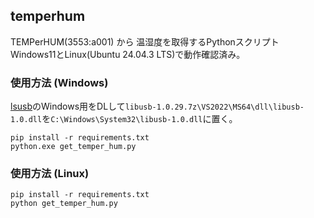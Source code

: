 ## temperhum
TEMPerHUM(3553:a001) から 温湿度を取得するPythonスクリプト  
Windows11とLinux(Ubuntu 24.04.3 LTS)で動作確認済み。

### 使用方法 (Windows)
[lsusb](https://libusb.info)のWindows用をDLして`libusb-1.0.29.7z\VS2022\MS64\dll\libusb-1.0.dll`を`C:\Windows\System32\libusb-1.0.dll`に置く。
```
pip install -r requirements.txt
python.exe get_temper_hum.py
```

### 使用方法 (Linux)
```
pip install -r requirements.txt
python get_temper_hum.py
```
